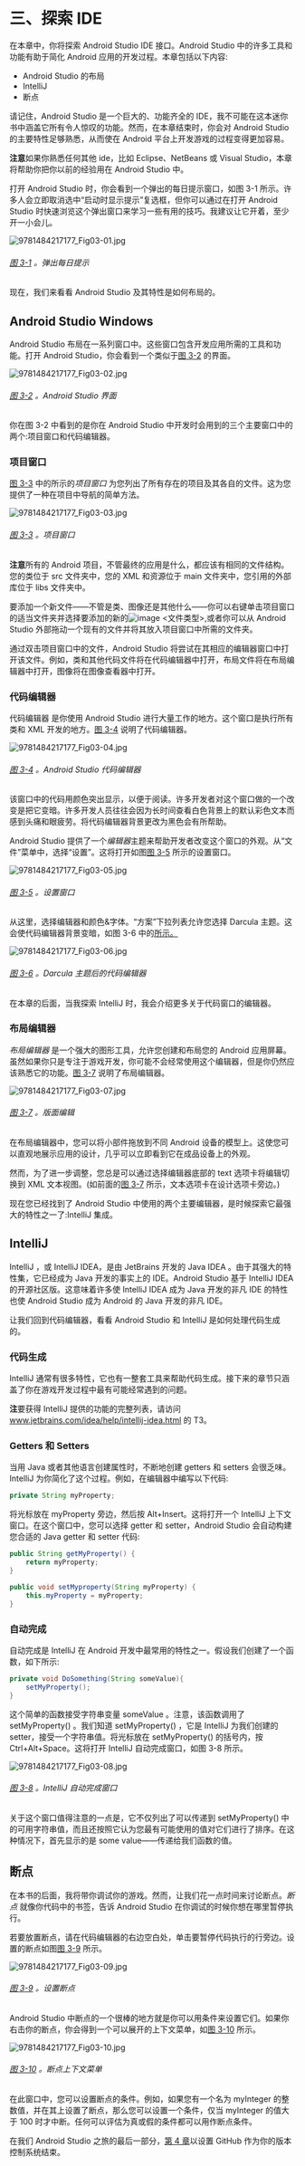 # 三、探索 IDE

在本章中，你将探索 Android Studio IDE 接口。Android Studio 中的许多工具和功能有助于简化 Android 应用的开发过程。本章包括以下内容:

*   Android Studio 的布局
*   IntelliJ
*   断点

请记住，Android Studio 是一个巨大的、功能齐全的 IDE，我不可能在这本迷你书中涵盖它所有令人惊叹的功能。然而，在本章结束时，你会对 Android Studio 的主要特性足够熟悉，从而使在 Android 平台上开发游戏的过程变得更加容易。

**注意**如果你熟悉任何其他 ide，比如 Eclipse、NetBeans 或 Visual Studio，本章将帮助你把你以前的经验用在 Android Studio 中。

打开 Android Studio 时，你会看到一个弹出的每日提示窗口，如图 3-1 所示。许多人会立即取消选中“启动时显示提示”复选框，但你可以通过在打开 Android Studio 时快速浏览这个弹出窗口来学习一些有用的技巧。我建议让它开着，至少开一小会儿。

![9781484217177_Fig03-01.jpg](img/9781484217177_Fig03-01.jpg)

###### [图 3-1](#_Fig1) 。弹出每日提示

现在，我们来看看 Android Studio 及其特性是如何布局的。

## Android Studio Windows

Android Studio 布局在一系列窗口中。这些窗口包含开发应用所需的工具和功能。打开 Android Studio，你会看到一个类似于[图 3-2](#Fig2) 的界面。

![9781484217177_Fig03-02.jpg](img/9781484217177_Fig03-02.jpg)

###### [图 3-2](#_Fig2) 。Android Studio 界面

你在图 3-2 中看到的是你在 Android Studio 中开发时会用到的三个主要窗口中的两个:项目窗口和代码编辑器。

### 项目窗口

[图 3-3](#Fig3) 中的所示的*项目窗口* 为您列出了所有存在的项目及其各自的文件。这为您提供了一种在项目中导航的简单方法。

![9781484217177_Fig03-03.jpg](img/9781484217177_Fig03-03.jpg)

###### [图 3-3](#_Fig3) 。项目窗口

**注意**所有的 Android 项目，不管最终的应用是什么，都应该有相同的文件结构。您的类位于 src 文件夹中，您的 XML 和资源位于 main 文件夹中，您引用的外部库位于 libs 文件夹中。

要添加一个新文件——不管是类、图像还是其他什么——你可以右键单击项目窗口的适当文件夹并选择要添加的新的![image](img/arrow.jpg) <文件类型>,或者你可以从 Android Studio 外部拖动一个现有的文件并将其放入项目窗口中所需的文件夹。

通过双击项目窗口中的文件，Android Studio 将尝试在其相应的编辑器窗口中打开该文件。例如，类和其他代码文件将在代码编辑器中打开，布局文件将在布局编辑器中打开，图像将在图像查看器中打开。

### 代码编辑器

代码编辑器 是你使用 Android Studio 进行大量工作的地方。这个窗口是执行所有类和 XML 开发的地方。[图 3-4](#Fig4) 说明了代码编辑器。

![9781484217177_Fig03-04.jpg](img/9781484217177_Fig03-04.jpg)

###### [图 3-4](#_Fig4) 。Android Studio 代码编辑器

该窗口中的代码用颜色突出显示，以便于阅读。许多开发者对这个窗口做的一个改变是把它变暗。许多开发人员往往会因为长时间查看白色背景上的默认彩色文本而感到头痛和眼疲劳。将代码编辑器背景更改为黑色会有所帮助。

Android Studio 提供了一个*编辑器*主题来帮助开发者改变这个窗口的外观。从“文件”菜单中，选择“设置”。这将打开如图[图 3-5](#Fig5) 所示的设置窗口。

![9781484217177_Fig03-05.jpg](img/9781484217177_Fig03-05.jpg)

###### [图 3-5](#_Fig5) 。设置窗口

从这里，选择编辑器和颜色&字体。“方案”下拉列表允许您选择 Darcula 主题。这会使代码编辑器背景变暗，如图 3-6 中的[所示。](#Fig6)

![9781484217177_Fig03-06.jpg](img/9781484217177_Fig03-06.jpg)

###### [图 3-6](#_Fig6) 。Darcula 主题后的代码编辑器

在本章的后面，当我探索 IntelliJ 时，我会介绍更多关于代码窗口的编辑器。

### 布局编辑器

*布局编辑器* 是一个强大的图形工具，允许您创建和布局您的 Android 应用屏幕。虽然如果你只是专注于游戏开发，你可能不会经常使用这个编辑器，但是你仍然应该熟悉它的功能。[图 3-7](#Fig7) 说明了布局编辑器。

![9781484217177_Fig03-07.jpg](img/9781484217177_Fig03-07.jpg)

###### [图 3-7](#_Fig7) 。版面编辑

在布局编辑器中，您可以将小部件拖放到不同 Android 设备的模型上。这使您可以直观地展示应用的设计，几乎可以立即看到它在成品设备上的外观。

然而，为了进一步调整，您总是可以通过选择编辑器底部的 text 选项卡将编辑切换到 XML 文本视图。(如前面的[图 3-7](#Fig7) 所示，文本选项卡在设计选项卡旁边。)

现在您已经找到了 Android Studio 中使用的两个主要编辑器，是时候探索它最强大的特性之一了:IntelliJ 集成。

## IntelliJ

IntelliJ ，或 IntelliJ IDEA，是由 JetBrains 开发的 Java IDEA 。由于其强大的特性集，它已经成为 Java 开发的事实上的 IDE。Android Studio 基于 IntelliJ IDEA 的开源社区版。这意味着许多使 IntelliJ IDEA 成为 Java 开发的非凡 IDE 的特性也使 Android Studio 成为 Android 的 Java 开发的非凡 IDE。

让我们回到代码编辑器，看看 Android Studio 和 IntelliJ 是如何处理代码生成的。

### 代码生成

IntelliJ 通常有很多特性，它也有一整套工具来帮助代码生成。接下来的章节只涵盖了你在游戏开发过程中最有可能经常遇到的问题。

**注**要获得 IntelliJ 提供的功能的完整列表，请访问 www.jetbrains.com/idea/help/intellij-idea.html 的 T3。

### Getters 和 Setters

当用 Java 或者其他语言创建属性时，不断地创建 getters 和 setters 会很乏味。IntelliJ 为你简化了这个过程。例如，在编辑器中编写以下代码:

```java
private String myProperty;
```

将光标放在 myProperty 旁边，然后按 Alt+Insert。这将打开一个 IntelliJ 上下文窗口。在这个窗口中，您可以选择 getter 和 setter，Android Studio 会自动构建您合适的 Java getter 和 setter 代码:

```java
public String getMyProperty() {
    return myProperty;
}

public void setMyproperty(String myProperty) {
    this.myProperty = myProperty;
}
```

### 自动完成

自动完成是 IntelliJ 在 Android 开发中最常用的特性之一。假设我们创建了一个函数，如下所示:

```java
private void DoSomething(String someValue){
    setMyProperty();
}
```

这个简单的函数接受字符串变量 someValue 。注意，该函数调用了 setMyProperty() 。我们知道 setMyProperty() ，它是 IntelliJ 为我们创建的 setter，接受一个字符串值。将光标放在 setMyProperty() 的括号内，按 Ctrl+Alt+Space。这将打开 IntelliJ 自动完成窗口，如图 3-8 所示。

![9781484217177_Fig03-08.jpg](img/9781484217177_Fig03-08.jpg)

###### [图 3-8](#_Fig8) 。IntelliJ 自动完成窗口

关于这个窗口值得注意的一点是，它不仅列出了可以传递到 setMyProperty() 中的可用字符串值，而且还按照它认为您最有可能使用的值对它们进行了排序。在这种情况下，首先显示的是 some value——传递给我们函数的值。

## 断点

在本书的后面，我将带你调试你的游戏。然而，让我们花一点时间来讨论断点。*断点* 就像你代码中的书签，告诉 Android Studio 在你调试的时候你想在哪里暂停执行。

若要放置断点，请在代码编辑器的右边空白处，单击要暂停代码执行的行旁边。设置的断点如图[图 3-9](#Fig9) 所示。

![9781484217177_Fig03-09.jpg](img/9781484217177_Fig03-09.jpg)

###### [图 3-9](#_Fig9) 。设置断点

Android Studio 中断点的一个很棒的地方就是你可以用条件来设置它们。如果你右击你的断点，你会得到一个可以展开的上下文菜单，如[图 3-10](#Fig10) 所示。

![9781484217177_Fig03-10.jpg](img/9781484217177_Fig03-10.jpg)

###### [图 3-10](#_Fig10) 。断点上下文菜单

在此窗口中，您可以设置断点的条件。例如，如果您有一个名为 myInteger 的整数值，并在其上设置了断点，那么您可以设置一个条件，仅当 myInteger 的值大于 100 时才中断。任何可以评估为真或假的条件都可以用作断点条件。

在我们 Android Studio 之旅的最后一部分，[第 4 章](04.html)以设置 GitHub 作为你的版本控制系统结束。